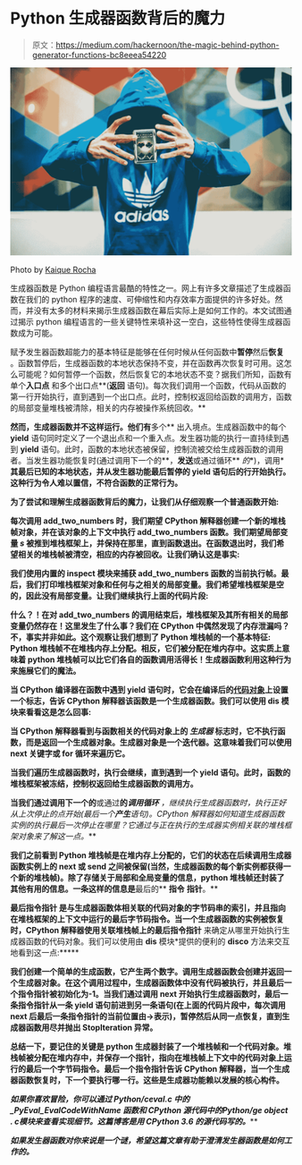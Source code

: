 # Python 生成器函数背后的魔力

> 原文：<https://medium.com/hackernoon/the-magic-behind-python-generator-functions-bc8eeea54220>

![](img/a18f830368fa79a9123e790546c8fb29.png)

Photo by [Kaique Rocha](https://www.pexels.com/u/kaiquestr/)

生成器函数是 Python 编程语言最酷的特性之一。网上有许多文章描述了生成器函数在我们的 python 程序的速度、可伸缩性和内存效率方面提供的许多好处。然而，并没有太多的材料来揭示生成器函数在幕后实际上是如何工作的。本文试图通过揭示 python 编程语言的一些关键特性来填补这一空白，这些特性使得生成器函数成为可能。

赋予发生器函数超能力的基本特征是能够在任何时候从任何函数中**暂停**然后**恢复** 。函数暂停后，生成器函数的本地状态保持不变，并在函数再次恢复时可用。这怎么可能呢？如何暂停一个函数，然后恢复它的本地状态不变？据我们所知，函数有单个**入口点** 和多个出口点**(**返回** 语句)。每次我们调用一个函数，代码从函数的第一行开始执行，直到遇到一个出口点。此时，控制权返回给函数的调用方，函数的局部变量堆栈被清除，相关的内存被操作系统回收。**

**然而，生成器函数并不这样运行。他们有**多个** 出入境点。生成器函数中的每个 **yield** 语句同时定义了一个退出点和一个重入点。发生器功能的执行一直持续到遇到 **yield** 语句。此时，函数的本地状态被保留，控制流被交给生成器函数的调用者。当发生器功能恢复时(通过调用下一个的**，**发送**或通过循环** *的**)，调用***其最后已知的本地状态，并从发生器功能最后暂停的 **yield** 语句后的行开始执行。这种行为令人难以置信，不符合函数的正常行为。**

**为了尝试和理解生成器函数背后的魔力，让我们从仔细观察一个普通函数开始:**

**每次调用 **add_two_numbers** 时，我们期望 CPython 解释器创建一个新的堆栈帧对象，并在该对象的上下文中执行 **add_two_numbers** 函数。我们期望局部变量 *s* 被推到堆栈框架上，并保持在那里，直到函数退出。在函数退出时，我们希望相关的堆栈帧被清空，相应的内存被回收。让我们确认这是事实:**

**我们使用内置的 **inspect** 模块来捕获 **add_two_numbers** 函数的当前执行帧。最后，我们打印堆栈框架对象和任何与之相关的局部变量。我们希望堆栈框架是空的，因此没有局部变量。让我们继续执行上面的代码片段:**

**什么？！在对 **add_two_numbers** 的调用结束后，堆栈框架及其所有相关的局部变量仍然存在！这里发生了什么事？我们在 CPython 中偶然发现了内存泄漏吗？不，事实并非如此。这个观察让我们想到了 Python 堆栈帧的一个基本特征: **Python 堆栈帧不在堆栈内存上分配。相反，它们被分配在堆内存中**。这实质上意味着 python 堆栈帧可以比它们各自的函数调用活得长！生成器函数利用这种行为来施展它们的魔法。**

**当 CPython 编译器在函数中遇到 **yield** 语句时，它会在编译后的[代码对象](https://docs.python.org/3.6/reference/datamodel.html)上设置一个标志，告诉 CPython 解释器该函数是一个生成器函数。我们可以使用 **dis** 模块来看看这是怎么回事:**

**当 CPython 解释器看到与函数相关的代码对象上的 ***生成器*** 标志时，它不执行函数，而是返回一个生成器对象。生成器对象是一个迭代器。这意味着我们可以使用 next 关键字或 for 循环来遍历它。**

**当我们遍历生成器函数时，执行会继续，直到遇到一个 **yield** 语句。此时，函数的堆栈框架被冻结，控制权返回给生成器函数的调用方。**

**当我们通过调用下一个的**或通过**的*调用循环*** *，*继续执行生成器函数时，执行正好从上次停止的点开始(最后一个**产生**语句)。CPython 解释器如何知道生成器函数实例的执行最后一次停止在哪里？它通过与正在执行的生成器实例相关联的堆栈框架对象来了解这一点。****

**我们之前看到 Python 堆栈帧是在堆内存上分配的，它们的状态在后续调用生成器函数实例上的 **next** 或 **send** 之间被保留(当然，生成器函数的每个新实例都获得一个新的堆栈帧)。除了存储关于局部和全局变量的信息，python 堆栈帧还封装了其他有用的信息。一条这样的信息是**最后的** **指令** **指针**。**

****最后指令指针** 是与生成器函数体相关联的代码对象的字节码串的索引，并且指向在堆栈框架的上下文中运行的最后字节码指令。当一个生成器函数的实例被恢复时，CPython 解释器使用**关联堆栈帧上的**最后指令指针** 来确定从哪里开始执行生成器函数的代码对象。我们可以使用由 **dis** 模块*提供的便利的 **disco** 方法来交互地看到这一点:*****

****我们创建一个简单的生成函数，它产生两个数字。调用生成器函数会创建并返回一个生成器对象。在这个调用过程中，生成器函数体中没有代码被执行，并且**最后一个指令指针**被初始化为-1。当我们通过调用 next 开始执行生成器函数时，**最后一条指令指针**从一条 yield 语句前进到另一条语句(在上面的代码片段中，每次调用 next 后**最后一条指令指针**的当前位置由→表示)，暂停然后从同一点恢复，直到生成器函数用尽并抛出 StopIteration 异常。****

****总结一下，要记住的关键是 python 生成器封装了一个堆栈帧和一个代码对象。堆栈帧被分配在堆内存中，并保存一个指针，指向在堆栈帧上下文中的代码对象上运行的最后一个字节码指令。最后一个指令指针告诉 CPython 解释器，当一个生成器函数恢复时，下一个要执行哪一行。这些是生成器功能赖以发展的核心构件。****

****如果你喜欢冒险，你可以通过 ***Python/ceval.c*** 中的 **_PyEval_EvalCodeWithName** 函数和 CPython 源代码中的**Python/ge object . c***模块来查看实现细节。这篇博客是用 CPython 3.6 的源代码写的。*****

*****如果发生器函数对你来说是一个谜，希望这篇文章有助于澄清发生器函数是如何工作的。*****